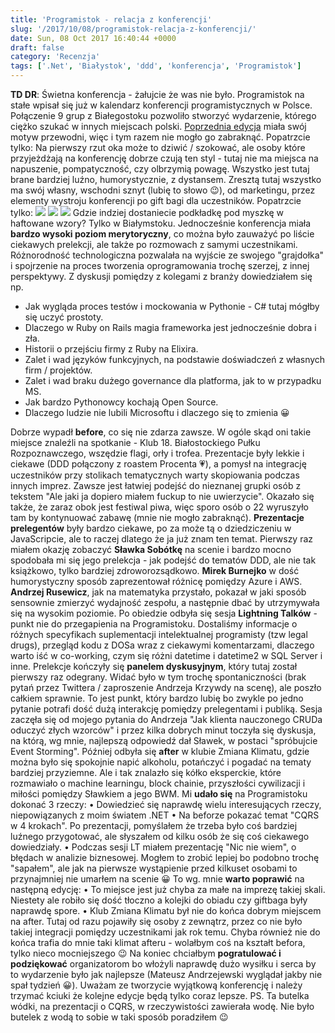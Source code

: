 ```yaml
---
title: 'Programistok - relacja z konferencji'
slug: '/2017/10/08/programistok-relacja-z-konferencji/'
date: Sun, 08 Oct 2017 16:40:44 +0000
draft: false
category: 'Recenzja'
tags: ['.Net', 'Białystok', 'ddd', 'konferencja', 'Programistok']
---
```


**TD DR**: Świetna konferencja - żałujcie że was nie było. Programistok na stałe wpisał się już w kalendarz konferencji programistycznych w Polsce. Połączenie 9 grup z Białegostoku pozwoliło stworzyć wydarzenie, którego ciężko szukać w innych miejscach polski. [Poprzednia edycja](http://2016.programistok.org/) miała swój motyw przewodni, więc i tym razem nie mogło go zabraknąć. Popatrzcie tylko: Na pierwszy rzut oka może to dziwić / szokować, ale osoby które przyjeżdżają na konferencję dobrze czują ten styl - tutaj nie ma miejsca na napuszenie, pompatyczność, czy olbrzymią powagę. Wszystko jest tutaj brane bardziej luźno, humorystycznie, z dystansem. Zresztą tutaj wszystko ma swój własny, wschodni sznyt (lubię to słowo 😉), od marketingu, przez elementy wystroju konferencji po gift bagi dla uczestników. Popatrzcie tylko: [![](http://radblog.pl/wp-content/uploads/2017/10/programistok-zdjecie.jpg)](http://radblog.pl/wp-content/uploads/2017/10/programistok-zdjecie.jpg) [![](http://radblog.pl/wp-content/uploads/2017/10/programistok-soltys.jpg)](http://radblog.pl/wp-content/uploads/2017/10/programistok-soltys.jpg) [![](http://radblog.pl/wp-content/uploads/2017/10/programistok-podstawka.jpg)](http://radblog.pl/wp-content/uploads/2017/10/programistok-podstawka.jpg) Gdzie indziej dostaniecie podkładkę pod myszkę w haftowane wzory? Tylko w Białymstoku. Jednocześnie konferencja miała **bardzo wysoki poziom merytoryczny**, co można było zauważyć po liście ciekawych prelekcji, ale także po rozmowach z samymi uczestnikami. Różnorodność technologiczna pozwalała na wyjście ze swojego "grajdołka" i spojrzenie na proces tworzenia oprogramowania trochę szerzej, z innej perspektywy. Z dyskusji pomiędzy z kolegami z branży dowiedziałem się np.

*   Jak wygląda proces testów i mockowania w Pythonie - C# tutaj mógłby się uczyć prostoty.
*   Dlaczego w Ruby on Rails magia frameworka jest jednocześnie dobra i zła.
*   Historii o przejściu firmy z Ruby na Elixira.
*   Zalet i wad języków funkcyjnych, na podstawie doświadczeń z własnych firm / projektów.
*   Zalet i wad braku dużego governance dla platforma, jak to w przypadku MS.
*   Jak bardzo Pythonowcy kochają Open Source.
*   Dlaczego ludzie nie lubili Microsoftu i dlaczego się to zmienia 😀

Dobrze wypadł **before**, co się nie zdarza zawsze. W ogóle skąd oni takie miejsce znaleźli na spotkanie - Klub 18. Białostockiego Pułku Rozpoznawczego, wszędzie flagi, orły i trofea. Prezentacje były lekkie i ciekawe (DDD połączony z roastem Procenta 💗), a pomysł na integrację uczestników przy stolikach tematycznych warty skopiowania podczas innych imprez. Zawsze jest łatwiej podejść do nieznanej grupki osób z tekstem "Ale jaki ja dopiero miałem fuckup to nie uwierzycie". Okazało się także, że zaraz obok jest festiwal piwa, więc sporo osób o 22 wyruszyło tam by kontynuować zabawę (mnie nie mogło zabraknąć). **Prezentacje prelegentów** były bardzo ciekawe, po za może tą o dziedziczeniu w JavaScripcie, ale to raczej dlatego że ja już znam ten temat. Pierwszy raz miałem okazję zobaczyć **Sławka Sobótkę** na scenie i bardzo mocno spodobała mi się jego prelekcja - jak podejść do tematów DDD, ale nie tak książkowo, tylko bardziej zdroworozsądkowo. **Mirek Burnejko** w dość humorystyczny sposób zaprezentował różnicę pomiędzy Azure i AWS. **Andrzej Rusewicz**, jak na matematyka przystało, pokazał w jaki sposób sensownie zmierzyć wydajność zespołu, a następnie dbać by utrzymywała się na wysokim poziomie. Po obiedzie odbyła się sesja **Lightning Talków** - punkt nie do przegapienia na Programistoku. Dostaliśmy informacje o różnych specyfikach suplementacji intelektualnej programisty (tzw legal drugs), przegląd kodu z DOSa wraz z ciekawymi komentarzami, dlaczego warto iść w co-working, czym się różni datetime i datetime2 w SQL Server i inne. Prelekcje kończyły się **panelem dyskusyjnym**, który tutaj został pierwszy raz odegrany. Widać było w tym trochę spontaniczności (brak pytań przez Twittera / zaproszenie Andrzeja Krzywdy na scenę), ale poszło całkiem sprawnie. To jest punkt, który bardzo lubię bo zwykle po jedno pytanie potrafi dość dużą interakcję pomiędzy prelegentami i publiką. Sesja zaczęła się od mojego pytania do Andrzeja "Jak klienta nauczonego CRUDa oduczyć złych wzorców" i przez kilka dobrych minut toczyła się dyskusja, na którą, wg mnie, najlepszą odpowiedź dał Sławek, w postaci "spróbujcie Event Storming". Później odbyła się **after** w klubie Zmiana Klimatu, gdzie można było się spokojnie napić alkoholu, potańczyć i pogadać na tematy bardziej przyziemne. Ale i tak znalazło się kółko eksperckie, które rozmawiało o machine learningu, block chainie, przyszłości cywilizacji i miłości pomiędzy Sławkiem a jego BWM. Mi **udało się** na Programistoku dokonać 3 rzeczy: • Dowiedzieć się naprawdę wielu interesujących rzeczy, niepowiązanych z moim światem .NET • Na beforze pokazać temat "CQRS w 4 krokach". Po prezentacji, pomyślałem że trzeba było coś bardziej luźnego przygotować, ale słyszałem od kilku osób że się coś ciekawego dowiedziały. • Podczas sesji LT miałem prezentację "Nic nie wiem", o błędach w analizie biznesowej. Mogłem to zrobić lepiej bo podobno trochę "sapałem", ale jak na pierwsze wystąpienie przed kilkuset osobami to przynajmniej nie umarłem na scenie 😀 To wg. mnie **warto poprawić** na następną edycję: • To miejsce jest już chyba za małe na imprezę takiej skali. Niestety ale robiło się dość tłoczno a kolejki do obiadu czy giftbaga były naprawdę spore. • Klub Zmiana Klimatu był nie do końca dobrym miejscem na after. Tutaj od razu pojawiły się osoby z zewnątrz, przez co nie było takiej integracji pomiędzy uczestnikami jak rok temu. Chyba również nie do końca trafia do mnie taki klimat afteru - wolałbym coś na kształt befora, tylko nieco mocniejszego 😉 Na koniec chciałbym **pogratulować i podziękować** organizatorom bo włożyli naprawdę dużo wysiłku i serca by to wydarzenie było jak najlepsze (Mateusz Andrzejewski wyglądał jakby nie spał tydzień 😀). Uważam ze tworzycie wyjątkową konferencję i należy trzymać kciuki że kolejne edycje będą tylko coraz lepsze. PS. Ta butelka wódki, na prezentacji o CQRS, w rzeczywistości zawierała wodę. Nie było butelek z wodą to sobie w taki sposób poradziłem 😉